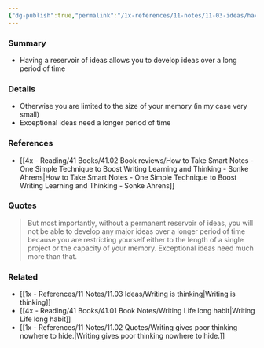 ```yaml
---
{"dg-publish":true,"permalink":"/1x-references/11-notes/11-03-ideas/having-a-reservoir-of-ideas-allows-you-to-develop-ideas-over-a-long-period-of-time/","title":"Having a reservoir of ideas allows you to develop ideas over a long period of time","created":"2024-02-14T20:18:31.079+03:00","updated":"2024-02-14T20:18:31.079+03:00"}
---
```



### Summary
- Having a reservoir of ideas allows you to develop ideas over a long period of time

### Details
- Otherwise you are limited to the size of your memory (in my case very small)
- Exceptional ideas need a longer period of time

### References
- [[4x - Reading/41 Books/41.02 Book reviews/How to Take Smart Notes - One Simple Technique to Boost Writing Learning and Thinking - Sonke Ahrens\|How to Take Smart Notes - One Simple Technique to Boost Writing Learning and Thinking - Sonke Ahrens]]

### Quotes
> But most importantly, without a permanent reservoir of ideas, you will not be able to develop any major ideas over a longer period of time because you are restricting yourself either to the length of a single project or the capacity of your memory. Exceptional ideas need much more than that.

### Related
- [[1x - References/11 Notes/11.03 Ideas/Writing is thinking\|Writing is thinking]]
- [[4x - Reading/41 Books/41.01 Book Notes/Writing Life long habit\|Writing Life long habit]]
- [[1x - References/11 Notes/11.02 Quotes/Writing gives poor thinking nowhere to hide.\|Writing gives poor thinking nowhere to hide.]]